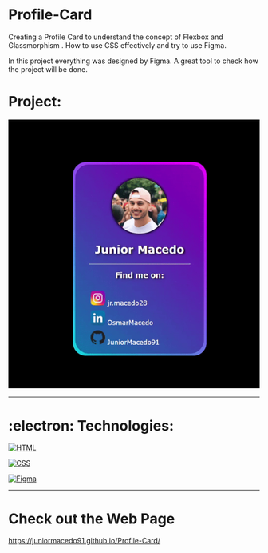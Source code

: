 # Profile-Card

Creating a Profile Card to understand the concept of Flexbox and Glassmorphism . How to use CSS effectively and try to use Figma.

In this project everything was designed by Figma. A great tool to check how the project will be done.

# Project:

<p align="center">
  <img src="card.gif">
</p>

***

# :electron:	 Technologies:

[![HTML](https://img.shields.io/badge/HTML-red?style=for-the-badge&logo=HTML5&labelColor=black)](https://github.com/JuniorMacedo91)

[![CSS](https://img.shields.io/badge/CSS3-blue?style=for-the-badge&logo=CSS3&labelColor=black)](https://github.com/JuniorMacedo91)

[![Figma](https://img.shields.io/badge/figma-yellow?style=for-the-badge&logo=figma&labelColor=black)](https://github.com/JuniorMacedo91)
***

# Check out the Web Page

https://juniormacedo91.github.io/Profile-Card/
